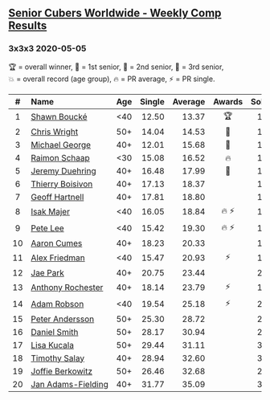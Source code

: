 <style>table {white-space: nowrap;}</style>

## [Senior Cubers Worldwide - Weekly Comp Results](/scw-comp/results/)
### 3x3x3 2020-05-05

<span style="white-space: nowrap;">🏆 = overall winner</span>, <span style="white-space: nowrap;">🥇 = 1st senior</span>, <span style="white-space: nowrap;">🥈 = 2nd senior</span>, <span style="white-space: nowrap;">🥉 = 3rd senior</span>, <span style="white-space: nowrap;">💥 = overall record (age group)</span>, <span style="white-space: nowrap;">🔥 = PR average</span>, <span style="white-space: nowrap;">⚡ = PR single</span>.

| # | Name | Age | Single | Average | Awards | Solve 1 | Solve 2 | Solve 3 | Solve 4 | Solve 5 | Video |
| :--: | :-- | :--: | --: | --: | :--: | --: | --: | --: | --: | --: | :-- |
| 1 | [Shawn Boucké](../../persons/shawn_boucke/333.md) | <40 | 12.50 | 13.37 | 🏆 | 12.50 | 13.98 | 15.86 | 13.22 | 12.92 | [Link](https://www.facebook.com/events/3313106775587396/permalink/3314269408804466) |
| 2 | [Chris Wright](../../persons/chris_wright/333.md) | 50+ | 14.04 | 14.53 | 🥇 | 14.87 | 14.53 | 14.18 | 14.04 | 15.04 | [Link](https://www.facebook.com/events/3313106775587396/permalink/3313461472218593) |
| 3 | [Michael George](../../persons/michael_george/333.md) | 40+ | 12.01 | 15.68 | 🥈 | 15.26 | 12.01 | 15.79 | 16.00 | 30.24 | [Link](https://www.facebook.com/events/3313106775587396/permalink/3315209538710453) |
| 4 | [Raimon Schaap](../../persons/raimon_schaap/333.md) | <30 | 15.08 | 16.52 | 🔥 | 17.59 | 18.11 | 15.92 | 16.05 | 15.08 | [Link](https://www.facebook.com/events/3313106775587396/permalink/3313138838917523) |
| 5 | [Jeremy Duehring](../../persons/jeremy_duehring/333.md) | 40+ | 16.48 | 17.99 | 🥉 | 17.72 | 17.73 | 16.48 | 18.51 | 19.23 | [Link](https://www.facebook.com/events/3313106775587396/permalink/3318857528345654) |
| 6 | [Thierry Boisivon](../../persons/thierry_boisivon/333.md) | 40+ | 17.13 | 18.37 |  | 17.13 | 17.75 | 18.97 | 18.38 | 19.11 | [Link](https://www.facebook.com/events/3313106775587396/permalink/3314504215447652) |
| 7 | [Geoff Hartnell](../../persons/geoff_hartnell/333.md) | 40+ | 17.81 | 18.80 |  | 17.81 | 22.44 | 18.42 | 19.19 | 18.78 | [Link](https://www.facebook.com/events/3313106775587396/permalink/3317302788501128) |
| 8 | [Isak Majer](../../persons/isak_majer/333.md) | <40 | 16.05 | 18.84 | 🔥 ⚡ | 19.93 | 16.05 | 16.06 | 20.52 | 20.52 | [Link](https://www.facebook.com/events/3313106775587396/permalink/3313416688889738) |
| 9 | [Pete Lee](../../persons/pete_lee/333.md) | <40 | 15.42 | 19.30 | 🔥 ⚡ | 17.59 | 15.42 | 22.71 | 21.28 | 19.03 | [Link](https://www.facebook.com/events/3313106775587396/permalink/3316053878626019) |
| 10 | [Aaron Cumes](../../persons/aaron_cumes/333.md) | 40+ | 18.23 | 20.33 |  | 18.96 | 18.23 | 21.26 | 23.88 | 20.77 | [Link](https://www.facebook.com/events/3313106775587396/permalink/3313358892228851) |
| 11 | [Alex Friedman](../../persons/alex_friedman/333.md) | <40 | 15.47 | 20.93 | ⚡ | 16.55 | 15.47 | 24.45 | 21.79 | 29.27 | [Link](https://www.facebook.com/events/3313106775587396/permalink/3318780915019982) |
| 12 | [Jae Park](../../persons/jae_park/333.md) | 40+ | 20.75 | 23.44 |  | 20.75 | 23.53 | 23.37 | 24.25 | 23.41 | [Link](https://www.facebook.com/events/3313106775587396/permalink/3314665742098166) |
| 13 | [Anthony Rochester](../../persons/anthony_rochester/333.md) | 40+ | 18.14 | 23.79 | ⚡ | 18.14 | 22.12 | 23.90 | 25.35 | 30.71 | [Link](https://www.facebook.com/events/3313106775587396/permalink/3313870592177681) |
| 14 | [Adam Robson](../../persons/adam_robson/333.md) | <40 | 19.54 | 25.18 | ⚡ | 22.28 | 19.54 | 28.77 | 29.30 | 24.48 | [Link](https://www.facebook.com/events/3313106775587396/permalink/3318006955097378) |
| 15 | [Peter Andersson](../../persons/peter_andersson/333.md) | 50+ | 25.30 | 28.72 |  | 26.74 | 30.03 | 29.40 | 25.30 | 32.85 | [Link](https://www.facebook.com/events/3313106775587396/permalink/3317987701765970) |
| 16 | [Daniel Smith](../../persons/daniel_smith/333.md) | 50+ | 28.17 | 30.94 |  | 28.54 | 28.17 | 38.84 | 33.79 | 30.50 | [Link](https://www.facebook.com/events/3313106775587396/permalink/3318020555096018) |
| 17 | [Lisa Kucala](../../persons/lisa_kucala/333.md) | 50+ | 29.44 | 31.11 |  | 30.38 | 32.20 | 29.44 | 30.76 | 33.49 | [Link](https://www.facebook.com/events/3313106775587396/permalink/3317181021846638) |
| 18 | [Timothy Salay](../../persons/timothy_salay/333.md) | 40+ | 28.94 | 32.60 |  | 34.56 | 29.04 | 28.94 | 38.00 | 34.20 | [Link](https://www.facebook.com/BigTSpot/videos/10215917029789870) |
| 19 | [Joffie Berkowitz](../../persons/joffie_berkowitz/333.md) | 50+ | 26.46 | 32.68 |  | 26.46 | 34.88 | 27.53 | 35.64 | 36.03 | |
| 20 | [Jan Adams-Fielding](../../persons/jan_adams_fielding/333.md) | 40+ | 31.77 | 35.09 |  | 35.39 | 35.27 | 31.77 | 34.60 | 38.82 | [Link](https://www.facebook.com/events/3313106775587396/permalink/3319051371659603) |

<!-- Global site tag (gtag.js) - Google Analytics -->
<script async src="https://www.googletagmanager.com/gtag/js?id=UA-86348435-3"></script>
<script>window.dataLayer = window.dataLayer || []; function gtag() {dataLayer.push(arguments);} gtag('js', new Date()); gtag('config', 'UA-86348435-3');</script>

